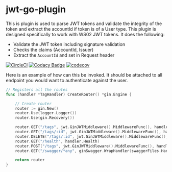 # jwt-go-plugin
This is plugin is used to parse JWT tokens and validate the integrity of the token and extract the accountId if token is of a User type. This plugin is designed specifically to work with WS02 JWT tokens. It does the following:
* Validate the JWT token including signature validation
* Checks the claims (AccountId, Issuer)
* Extract the `AccountId` and set in Request header

[![CircleCI](https://ci.shared.astoapp.co.uk/gh/BetaProjectWave/jwt-go-plugin.svg?style=svg&circle-token=b8a236f1d65982e01ff2048b5c85f2a5e319eebc)](https://ci.shared.astoapp.co.uk/gh/BetaProjectWave/jwt-go-plugin)
[![Codacy Badge](https://api.codacy.com/project/badge/Grade/251df2198c6347b8ae0a25bf6bc134fd)](https://www.codacy.com?utm_source=github.com&amp;utm_medium=referral&amp;utm_content=BetaProjectWave/jwt-go-plugin&amp;utm_campaign=Badge_Grade)
[![codecov](https://codecov.io/gh/BetaProjectWave/jwt-go-plugin/branch/master/graph/badge.svg?token=NaLhHNGQ59)](https://codecov.io/gh/BetaProjectWave/jwt-go-plugin)

Here is an example of how can this be invoked. It should be attached to all endpoint you would want to authenticate against the user.

```go
// Registers all the routes
func (handler *TagHandler) CreateRouter() *gin.Engine {

	// Create router
	router := gin.New()
	router.Use(logger.Logger())
	router.Use(gin.Recovery())

	router.GET("/tags", jwt.GinJWTMiddleware().MiddlewareFunc(), handler.GetAllTags)
	router.GET("/tags/:id", jwt.GinJWTMiddleware().MiddlewareFunc(), handler.GetTag)
	router.DELETE("/tags/:id", jwt.GinJWTMiddleware().MiddlewareFunc(), handler.DeleteTag)
	router.GET("/health", handler.Health)
	router.POST("/tags", jwt.GinJWTMiddleware().MiddlewareFunc(), handler.CreateTag)
	router.GET("/swagger/*any", ginSwagger.WrapHandler(swaggerFiles.Handler))

	return router
}

```
